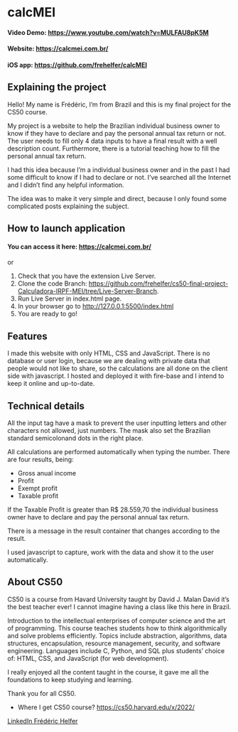# calcMEI

#### Video Demo: https://www.youtube.com/watch?v=MULFAU8pK5M

#### Website: https://calcmei.com.br/

#### iOS app: https://github.com/frehelfer/calcMEI

## Explaining the project

Hello! My name is Frédéric, I’m from Brazil and this is my final project for the CS50 course.

My project is a website to help the Brazilian individual business owner to know if they have to declare and pay the personal annual tax return or not.
The user needs to fill only 4 data inputs to have a final result with a well description count. Furthermore, there is a tutorial teaching how to fill the personal annual tax return.

I had this idea because I’m a individual business owner and in the past I had some difficult to know if I had to declare or not. I’ve searched all the Internet and I didn’t find any helpful information.

The idea was to make it very simple and direct, because I only found some complicated posts explaining the subject.

## How to launch application

#### You can access it here: https://calcmei.com.br/

or

1. Check that you have the extension Live Server.
2. Clone the code Branch: https://github.com/frehelfer/cs50-final-project-Calculadora-IRPF-MEI/tree/Live-Server-Branch.
3. Run Live Server in index.html page.
4. In your browser go to http://127.0.0.1:5500/index.html
5. You are ready to go!

## Features

I made this website with only HTML, CSS and JavaScript.
There is no database or user login, because we are dealing with private data that people would not like to share, so the calculations are all done on the client side with javascript.
I hosted and deployed it with fire-base and I intend to keep it online and up-to-date.

## Technical details

All the input tag have a mask to prevent the user inputting letters and other characters not allowed, just numbers. The mask also set the Brazilian standard semicolonand dots in the right place.

All calculations are performed automatically when typing the number.
There are four results, being:

- Gross anual income
- Profit
- Exempt profit
- Taxable profit

If the Taxable Profit is greater than R$ 28.559,70 the individual business owner have to declare and pay the personal annual tax return.

There is a message in the result container that changes according to the result.

I used javascript to capture, work with the data and show it to the user automatically.

## About CS50

CS50 is a course from Havard University taught by David J. Malan
David it’s the best teacher ever! I cannot imagine having a class like this here in Brazil.

Introduction to the intellectual enterprises of computer science and the art of programming. This course teaches students how to think algorithmically and solve problems efficiently. Topics include abstraction, algorithms, data structures, encapsulation, resource management, security, and software engineering. Languages include C, Python, and SQL plus students’ choice of: HTML, CSS, and JavaScript (for web development).

I really enjoyed all the content taught in the course, it gave me all the foundations to keep studying and learning.

Thank you for all CS50.

- Where I get CS50 course?
  https://cs50.harvard.edu/x/2022/

[LinkedIn Frédéric Helfer](https://www.linkedin.com/in/fre-helfer/)
